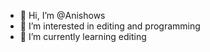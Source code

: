 - 👋 Hi, I’m @Anishows
- 👀 I’m interested in editing and programming
- 🌱 I’m currently learning editing 
<!---
Anishows/Anishows is a ✨ special ✨ repository because its `README.md` (this file) appears on your GitHub profile.
You can click the Preview link to take a look at your changes.
--->
